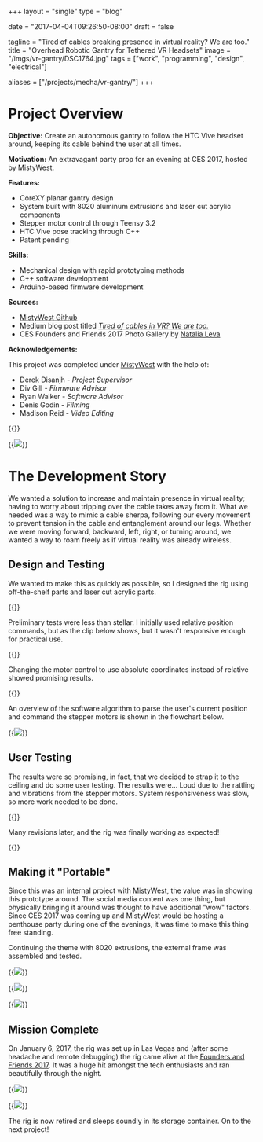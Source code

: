 +++
layout =    "single"
type =      "blog"

date    = "2017-04-04T09:26:50-08:00"
draft =     false

tagline = "Tired of cables breaking presence in virtual reality? We are too."
title   = "Overhead Robotic Gantry for Tethered VR Headsets"
image =     "/imgs/vr-gantry/DSC1764.jpg"
tags =      ["work", "programming", "design", "electrical"]

aliases =   ["/projects/mecha/vr-gantry/"]
+++

# Project Overview

__Objective:__ Create an autonomous gantry to follow the HTC Vive headset around, keeping its cable behind the user at all times.

__Motivation:__ An extravagant party prop for an evening at CES 2017, hosted by MistyWest.

__Features:__

+ CoreXY planar gantry design
+ System built with 8020 aluminum extrusions and laser cut acrylic components
+ Stepper motor control through Teensy 3.2
+ HTC Vive pose tracking through C++
+ Patent pending

__Skills:__

+ Mechanical design with rapid prototyping methods
+ C++ software development
+ Arduino-based firmware development

__Sources:__

+ [MistyWest Github](https://github.com/MistyWestAdmin)
+ Medium blog post titled [_Tired of cables in VR? We are too._](https://medium.com/@mistywest/tired-of-cables-in-virtual-reality-we-are-too-efeab5606bf0)
+ CES Founders and Friends 2017 Photo Gallery by [Natalia Leva](https://natalialeva.shootproof.com/gallery/3918977/home)

__Acknowledgements:__

This project was completed under [MistyWest](https://mistywest.com/) with the help of:

+ Derek Disanjh - _Project Supervisor_
+ Div Gill - _Firmware Advisor_
+ Ryan Walker - _Software Advisor_
+ Denis Godin - _Filming_
+ Madison Reid - _Video Editing_

{{<vid caption="Demo video of the gantry in action." src="https://www.youtube.com/embed/zULBxDJVaHs" >}}

{{<img caption="The gantry being used at a penthouse party hosted by MistyWest during CES 2017. (Photo by Natalia Leva)"
src="/imgs/vr-gantry/DSC1764.jpg" >}}

# The Development Story

We wanted a solution to increase and maintain presence in virtual reality; having to worry about tripping over the cable takes away from it. What we needed was a way to mimic a cable sherpa, following our every movement to prevent tension in the cable and entanglement around our legs. Whether we were moving forward, backward, left, right, or turning around, we wanted a way to roam freely as if virtual reality was already wireless.

## Design and Testing

We wanted to make this as quickly as possible, so I designed the rig using off-the-shelf parts and laser cut acrylic parts.

{{<vid caption="The gantry frame designed in SolidWorks 2017." src="https://sketchfab.com/models/3be6275ae3c048098c2c777d7817ff26/embed?autostart=0&amp;preload=1">}}

Preliminary tests were less than stellar. I initially used relative position commands, but as the clip below shows, but it wasn't responsive enough for practical use.

{{<vid caption="Initial testing of the tracking using relative position commands, almost as if it has a mind of its own." src="https://gfycat.com/ifr/AcademicDizzyJay">}}

Changing the motor control to use absolute coordinates instead of relative showed promising results.

{{<vid caption="Revised tracking using absolute position commands for significantly improved precision." src="https://gfycat.com/ifr/SparsePassionateLaughingthrush" >}}

An overview of the software algorithm to parse the user's current position and command the stepper motors is shown in the flowchart below.

{{<img caption="Flowchart of the software algorithm." src="/imgs/vr-gantry/SoftwareFlowchart.png" >}}

## User Testing

The results were so promising, in fact, that we decided to strap it to the ceiling and do some user testing. The results were... Loud due to the rattling and vibrations from the stepper motors. System responsiveness was slow, so more work needed to be done.

{{<vid caption="First user test with the gantry attached to the lab ceiling (rotation tracking not yet implemented)." src="https://gfycat.com/ifr/FairPoisedArizonaalligatorlizard" >}}

Many revisions later, and the rig was finally working as expected!

{{<vid caption="After many hardware, software, and firmware tweaks, the gantry finally became usable." src="https://gfycat.com/ifr/DesertedHospitableEwe" >}}

<!--{{<img caption="Achievement unlocked: Freedom of movement with wired VR."
src="/imgs/vr-gantry/vr-gantry.gif" >}}-->

## Making it "Portable"

Since this was an internal project with [MistyWest](https://mistywest.com/), the value was in showing this prototype around. The social media content was one thing, but physically bringing it around was thought to have additional "wow" factors. Since CES 2017 was coming up and MistyWest would be hosting a penthouse party during one of the evenings, it was time to make this thing free standing.

Continuing the theme with 8020 extrusions, the external frame was assembled and tested.

{{<img caption="Construction of the free standing frame in preparation for bringing the rig to CES."
src="/imgs/vr-gantry/IMG_20161212_141058.jpg" >}}

{{<img caption="Testing the free standing setup to gain confidence in its sturdiness."
src="/imgs/vr-gantry/IMG_20161216_161302.jpg" >}}

{{<img caption="Yes, it is in fact portable!"
src="/imgs/vr-gantry/IMG_20161222_114418.jpg" >}}

## Mission Complete

On January 6, 2017, the rig was set up in Las Vegas and (after some headache and remote debugging) the rig came alive at the [Founders and Friends 2017](https://mistywest.com/founders-friends-2017/). It was a huge hit amongst the tech enthusiasts and ran beautifully through the night.

{{<img caption="People showing interest in the high-tech marriage between robotics and virtual reality. (Photo by Natalia Leva)"
src="/imgs/vr-gantry/DSC1873.jpg" >}}

{{<img caption="Founders and Friends 2017. (Photo by Natalia Leva)"
src="/imgs/vr-gantry/DSC1658.jpg" >}}

The rig is now retired and sleeps soundly in its storage container. On to the next project!
